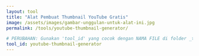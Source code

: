```yaml
---
layout: tool
title: "Alat Pembuat Thumbnail YouTube Gratis"
image: /assets/images/gambar-unggulan-untuk-alat-ini.jpg
permalink: /tools/youtube-thumbnail-generator/

# PERUBAHAN: Gunakan 'tool_id' yang cocok dengan NAMA FILE di folder _tools
tool_id: youtube-thumbnail-generator 
---
```

